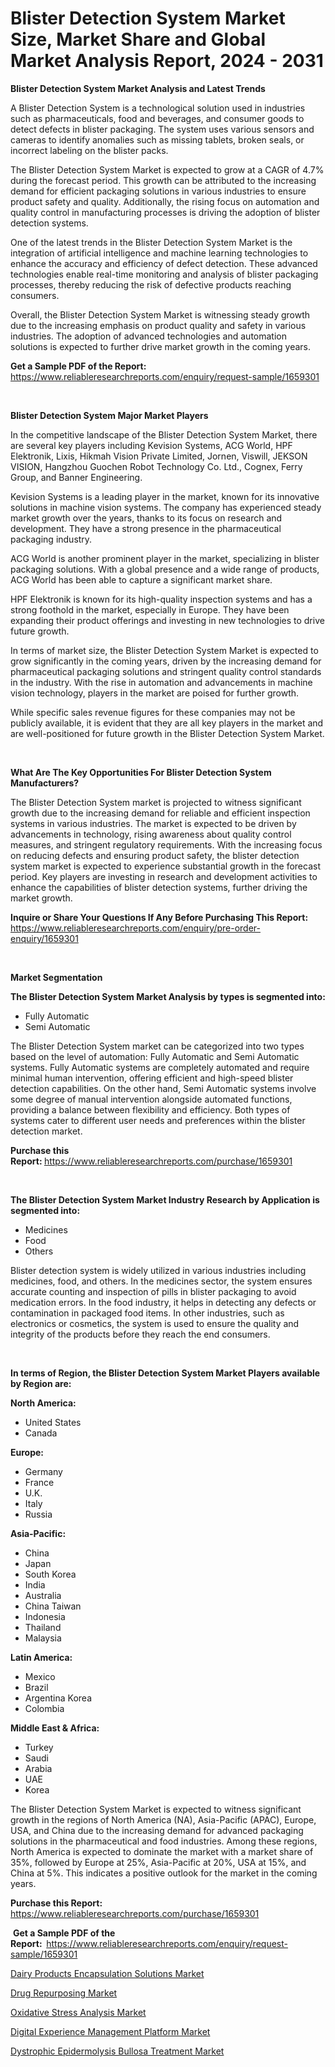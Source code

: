 <p><h1>Blister Detection System Market Size, Market Share and Global Market Analysis Report, 2024 - 2031</h1></p><p><strong>Blister Detection System Market Analysis and Latest Trends</strong></p>
<p><p>A Blister Detection System is a technological solution used in industries such as pharmaceuticals, food and beverages, and consumer goods to detect defects in blister packaging. The system uses various sensors and cameras to identify anomalies such as missing tablets, broken seals, or incorrect labeling on the blister packs.</p><p>The Blister Detection System Market is expected to grow at a CAGR of 4.7% during the forecast period. This growth can be attributed to the increasing demand for efficient packaging solutions in various industries to ensure product safety and quality. Additionally, the rising focus on automation and quality control in manufacturing processes is driving the adoption of blister detection systems.</p><p>One of the latest trends in the Blister Detection System Market is the integration of artificial intelligence and machine learning technologies to enhance the accuracy and efficiency of defect detection. These advanced technologies enable real-time monitoring and analysis of blister packaging processes, thereby reducing the risk of defective products reaching consumers.</p><p>Overall, the Blister Detection System Market is witnessing steady growth due to the increasing emphasis on product quality and safety in various industries. The adoption of advanced technologies and automation solutions is expected to further drive market growth in the coming years.</p></p>
<p><strong>Get a Sample PDF of the Report:&nbsp;</strong> <a href="https://www.reliableresearchreports.com/enquiry/request-sample/1659301">https://www.reliableresearchreports.com/enquiry/request-sample/1659301</a></p>
<p>&nbsp;</p>
<p><strong>Blister Detection System Major Market Players</strong></p>
<p><p>In the competitive landscape of the Blister Detection System Market, there are several key players including Kevision Systems, ACG World, HPF Elektronik, Lixis, Hikmah Vision Private Limited, Jornen, Viswill, JEKSON VISION, Hangzhou Guochen Robot Technology Co. Ltd., Cognex, Ferry Group, and Banner Engineering. </p><p>Kevision Systems is a leading player in the market, known for its innovative solutions in machine vision systems. The company has experienced steady market growth over the years, thanks to its focus on research and development. They have a strong presence in the pharmaceutical packaging industry.</p><p>ACG World is another prominent player in the market, specializing in blister packaging solutions. With a global presence and a wide range of products, ACG World has been able to capture a significant market share.</p><p>HPF Elektronik is known for its high-quality inspection systems and has a strong foothold in the market, especially in Europe. They have been expanding their product offerings and investing in new technologies to drive future growth.</p><p>In terms of market size, the Blister Detection System Market is expected to grow significantly in the coming years, driven by the increasing demand for pharmaceutical packaging solutions and stringent quality control standards in the industry. With the rise in automation and advancements in machine vision technology, players in the market are poised for further growth.</p><p>While specific sales revenue figures for these companies may not be publicly available, it is evident that they are all key players in the market and are well-positioned for future growth in the Blister Detection System Market.</p></p>
<p>&nbsp;</p>
<p><strong>What Are The Key Opportunities For Blister Detection System Manufacturers?</strong></p>
<p><p>The Blister Detection System market is projected to witness significant growth due to the increasing demand for reliable and efficient inspection systems in various industries. The market is expected to be driven by advancements in technology, rising awareness about quality control measures, and stringent regulatory requirements. With the increasing focus on reducing defects and ensuring product safety, the blister detection system market is expected to experience substantial growth in the forecast period. Key players are investing in research and development activities to enhance the capabilities of blister detection systems, further driving the market growth.</p></p>
<p><strong>Inquire or Share Your Questions If Any Before Purchasing This Report:</strong> <a href="https://www.reliableresearchreports.com/enquiry/pre-order-enquiry/1659301">https://www.reliableresearchreports.com/enquiry/pre-order-enquiry/1659301</a></p>
<p>&nbsp;</p>
<p><strong>Market Segmentation</strong></p>
<p><strong>The Blister Detection System Market Analysis by types is segmented into:</strong></p>
<p><ul><li>Fully Automatic</li><li>Semi Automatic</li></ul></p>
<p><p>The Blister Detection System market can be categorized into two types based on the level of automation: Fully Automatic and Semi Automatic systems. Fully Automatic systems are completely automated and require minimal human intervention, offering efficient and high-speed blister detection capabilities. On the other hand, Semi Automatic systems involve some degree of manual intervention alongside automated functions, providing a balance between flexibility and efficiency. Both types of systems cater to different user needs and preferences within the blister detection market.</p></p>
<p><strong>Purchase this Report:&nbsp;</strong><a href="https://www.reliableresearchreports.com/purchase/1659301">https://www.reliableresearchreports.com/purchase/1659301</a></p>
<p>&nbsp;</p>
<p><strong>The Blister Detection System Market Industry Research by Application is segmented into:</strong></p>
<p><ul><li>Medicines</li><li>Food</li><li>Others</li></ul></p>
<p><p>Blister detection system is widely utilized in various industries including medicines, food, and others. In the medicines sector, the system ensures accurate counting and inspection of pills in blister packaging to avoid medication errors. In the food industry, it helps in detecting any defects or contamination in packaged food items. In other industries, such as electronics or cosmetics, the system is used to ensure the quality and integrity of the products before they reach the end consumers.</p></p>
<p>&nbsp;</p>
<p><strong>In terms of Region, the Blister Detection System Market Players available by Region are:</strong></p>
<p>
    <p> <strong> North America: </strong>
        <ul>
            <li>United States</li>
            <li>Canada</li>
        </ul>
        </p> 
    <p> <strong> Europe: </strong>
        <ul>
            <li>Germany</li>
            <li>France</li>
            <li>U.K.</li>
            <li>Italy</li>
            <li>Russia</li>
        </ul>
        </p> 
    <p> <strong> Asia-Pacific: </strong>
        <ul>
            <li>China</li>
            <li>Japan</li>
            <li>South Korea</li>
            <li>India</li>
            <li>Australia</li>
            <li>China Taiwan</li>
            <li>Indonesia</li>
            <li>Thailand</li>
            <li>Malaysia</li>
        </ul>
        </p> 
    <p> <strong> Latin America: </strong>
        <ul>
            <li>Mexico</li>
            <li>Brazil</li>
            <li>Argentina Korea</li>
            <li>Colombia</li>
        </ul>
        </p> 
    <p> <strong> Middle East & Africa: </strong>
        <ul>
            <li>Turkey</li>
            <li>Saudi</li>
            <li>Arabia</li>
            <li>UAE</li>
            <li>Korea</li>
        </ul>
    </p>
    </p>
<p><p>The Blister Detection System Market is expected to witness significant growth in the regions of North America (NA), Asia-Pacific (APAC), Europe, USA, and China due to the increasing demand for advanced packaging solutions in the pharmaceutical and food industries. Among these regions, North America is expected to dominate the market with a market share of 35%, followed by Europe at 25%, Asia-Pacific at 20%, USA at 15%, and China at 5%. This indicates a positive outlook for the market in the coming years.</p></p>
<p><strong>Purchase this Report: </strong><a href="https://www.reliableresearchreports.com/purchase/1659301">https://www.reliableresearchreports.com/purchase/1659301</a></p>
<p>&nbsp;<strong>Get a Sample PDF of the Report:&nbsp;&nbsp;</strong><a href="https://www.reliableresearchreports.com/enquiry/request-sample/1659301">https://www.reliableresearchreports.com/enquiry/request-sample/1659301</a></p>
<p><strong></strong></p>
<p><p><a href="https://github.com/marloy8/Market-Research-Report-List-3/blob/main/dairy-products-encapsulation-solutions-market.md">Dairy Products Encapsulation Solutions Market</a></p><p><a href="https://medium.com/@samanthamason1930/drug-repurposing-market-comprehensive-assessment-by-type-application-and-geography-1df530477fe9">Drug Repurposing Market</a></p><p><a href="https://medium.com/@shirleygreene26/oxidative-stress-analysis-market-trends-and-market-analysis-forecasted-for-period-2024-2031-9fabe7d5db45">Oxidative Stress Analysis Market</a></p><p><a href="https://medium.com/@royross51/digital-experience-management-platform-market-size-market-outlook-and-market-forecast-2024-to-b90e12884f18">Digital Experience Management Platform Market</a></p><p><a href="https://medium.com/@samanthamason1930/dystrophic-epidermolysis-bullosa-treatment-market-size-and-market-trends-complete-industry-13a540173463">Dystrophic Epidermolysis Bullosa Treatment Market</a></p></p>